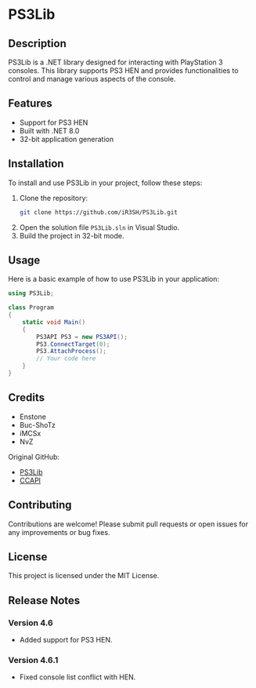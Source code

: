 
# PS3Lib

## Description
PS3Lib is a .NET library designed for interacting with PlayStation 3 consoles. This library supports PS3 HEN and provides functionalities to control and manage various aspects of the console.

## Features
- Support for PS3 HEN
- Built with .NET 8.0
- 32-bit application generation

## Installation
To install and use PS3Lib in your project, follow these steps:

1. Clone the repository:
   ```bash
   git clone https://github.com/iR3SH/PS3Lib.git
   ```
2. Open the solution file `PS3Lib.sln` in Visual Studio.
3. Build the project in 32-bit mode.

## Usage
Here is a basic example of how to use PS3Lib in your application:

```csharp
using PS3Lib;

class Program
{
    static void Main()
    {
        PS3API PS3 = new PS3API();
        PS3.ConnectTarget(0);
        PS3.AttachProcess();
        // Your code here
    }
}
```

## Credits
- Enstone
- Buc-ShoTz
- iMCSx
- NvZ

Original GitHub:
- [PS3Lib](https://github.com/iMCSx/PS3Lib)
- [CCAPI](https://www.enstoneworld.com/articles/view/15/ControlConsole_API)

## Contributing
Contributions are welcome! Please submit pull requests or open issues for any improvements or bug fixes.

## License
This project is licensed under the MIT License.

## Release Notes
### Version 4.6
- Added support for PS3 HEN.

### Version 4.6.1
- Fixed console list conflict with HEN.
